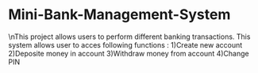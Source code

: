 # Mini-Bank-Management-System
\nThis project allows users to perform different banking transactions.
This system allows user to acces following functions :
1)Create new account
2)Deposite money in account
3)Withdraw money from account
4)Change PIN
